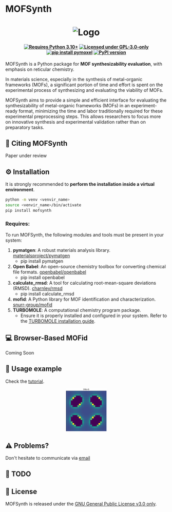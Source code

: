 # MOFSynth
<h1 align="center">
  <img alt="Logo" src="https://github.com/livaschar/mofsynth/blob/0.2/docs/images/synth_logo_cropped.png" style="width: 300px;"/>
</h1>


<h4 align="center">

[![Requires Python 3.10+](https://img.shields.io/badge/Python-3.10%2B-blue?logo=python&logoColor=yellow&label=Python&labelColor=black&color=blue)](https://www.python.org/downloads/)
[![Licensed under GPL-3.0-only](https://img.shields.io/badge/GPL--3.0--only-gold?label=License&labelColor=black)](https://spdx.org/licenses/GPL-3.0-only.html)
[![pip install pymoxel](https://img.shields.io/badge/install-blue?logo=pypi&logoColor=yellow&label=PyPI&labelColor=black)](https://pypi.org/project/pymoxel/)
[![PyPI version](https://badge.fury.io/py/pymoxel.svg)](https://badge.fury.io/py/pymoxel)

</h4>

MOFSynth is a Python package for **MOF synthesizability evaluation**, with
emphasis on reticular chemistry.

In materials science, especially in the synthesis of metal-organic frameworks (MOFs),
a significant portion of time and effort is spent on the experimental process of synthesizing
and evaluating the viability of MOFs.

MOFSynth aims to provide a simple and efficient interface for evaluating
the synthesizability of metal-organic frameworks (MOFs) in an experiment-ready format,
minimizing the time and labor traditionally required for these experimental preprocessing steps.
This allows researchers to focus more on innovative synthesis and experimental validation
rather than on preparatory tasks.

## 📰 Citing MOFSynth
Paper under review

## ⚙️  Installation
It is strongly recommended to **perform the installation inside a virtual environment**.

```sh
python -m venv <venvir_name>
source <venvir_name>/bin/activate
pip install mofsynth
```

### Requires:
To run MOFSynth, the following modules and tools must be present in your system:
1. **pymatgen**: A robust materials analysis library. [materialsproject/pymatgen](https://github.com/materialsproject/pymatgen)
   - pip install pymatgen
2. **Open Babel**: An open-source chemistry toolbox for converting chemical file formats. [openbabel/openbabel](https://github.com/openbabel/openbabel)
   - pip install openbabel
3. **calculate_rmsd**: A tool for calculating root-mean-square deviations (RMSD). [charnley/rmsd](https://github.com/charnley/rmsd)
   - pip install calculate_rmsd
4. **mofid**: A Python library for MOF identification and characterization. [snurr-group/mofid ](https://github.com/snurr-group/mofid)
5. **TURBOMOLE**: A computational chemistry program package.
   - Ensure it is properly installed and configured in your system. Refer to the [TURBOMOLE installation guide](https://www.turbomole.org/).

## 💻 Browser-Based MOFid
Coming Soon

## 📖 Usage example
Check the [tutorial](https://moxel.readthedocs.io/en/stable/tutorial.html).

<p align="center">
  <img alt="Voxels" src="https://raw.githubusercontent.com/adosar/moxel/master/docs/source/images/voxels.gif" width="25%"/>
</p>

## :warning: Problems?
Don't hesitate to communicate via [email](mailto:chemp1167@edu.chemistry.uoc.gr)

## 📇 TODO


## 📑 License
MOFSynth is released under the [GNU General Public License v3.0 only](https://spdx.org/licenses/GPL-3.0-only.html).
